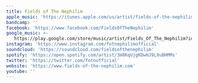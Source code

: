 ```yaml
---
title: Fields of The Nephilim
apple_music: 'https://itunes.apple.com/us/artist/fields-of-the-nephilim/3022271'
bandcamp: ''
facebook: 'https://www.facebook.com/FieldsOfTheNephilim'
google_music: >-
   https://play.google.com/store/music/artist/Fields_Of_The_Nephilim?id=Aygpgz7pedv5xwkhj3jtfa2wboy
instagram: 'https://www.instagram.com/fotnephilimofficial'
soundcloud: 'https://soundcloud.com/fieldsofthenephilim'
spotify: 'https://open.spotify.com/artist/3m8KqUjgKDwmJ9L9uBHMMs'
twitter: 'https://twitter.com/fotnofficial'
website: 'https://www.fields-of-the-nephilim.com'
youtube: ''
---
```

